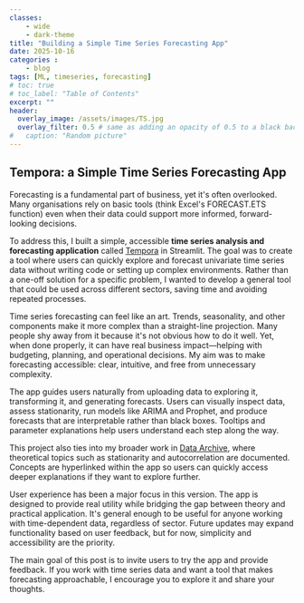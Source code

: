 ```yaml
---
classes: 
    - wide
    - dark-theme
title: "Building a Simple Time Series Forecasting App"
date: 2025-10-16
categories :
    - blog
tags: [ML, timeseries, forecasting]
# toc: true
# toc_label: "Table of Contents"
excerpt: ""
header:
  overlay_image: /assets/images/TS.jpg
  overlay_filter: 0.5 # same as adding an opacity of 0.5 to a black background
#   caption: "Random picture"
---
```



## Tempora: a Simple Time Series Forecasting App

Forecasting is a fundamental part of business, yet it's often overlooked. Many organisations rely on basic tools (think Excel's FORECAST.ETS function) even when their data could support more informed, forward-looking decisions.

To address this, I built a simple, accessible **time series analysis and forecasting application** called [Tempora](https://tempora-a-time-series-app.streamlit.app/) in Streamlit. The goal was to create a tool where users can quickly explore and forecast univariate time series data without writing code or setting up complex environments. Rather than a one-off solution for a specific problem, I wanted to develop a general tool that could be used across different sectors, saving time and avoiding repeated processes.

Time series forecasting can feel like an art. Trends, seasonality, and other components make it more complex than a straight-line projection. Many people shy away from it because it's not obvious how to do it well. Yet, when done properly, it can have real business impact—helping with budgeting, planning, and operational decisions. My aim was to make forecasting accessible: clear, intuitive, and free from unnecessary complexity.

The app guides users naturally from uploading data to exploring it, transforming it, and generating forecasts. Users can visually inspect data, assess stationarity, run models like ARIMA and Prophet, and produce forecasts that are interpretable rather than black boxes. Tooltips and parameter explanations help users understand each step along the way.

This project also ties into my broader work in [Data Archive](https://rhyslwells.github.io/Data-Archive/), where theoretical topics such as stationarity and autocorrelation are documented. Concepts are hyperlinked within the app so users can quickly access deeper explanations if they want to explore further.

User experience has been a major focus in this version. The app is designed to provide real utility while bridging the gap between theory and practical application. It's general enough to be useful for anyone working with time-dependent data, regardless of sector. Future updates may expand functionality based on user feedback, but for now, simplicity and accessibility are the priority.

The main goal of this post is to invite users to try the app and provide feedback. If you work with time series data and want a tool that makes forecasting approachable, I encourage you to explore it and share your thoughts.


